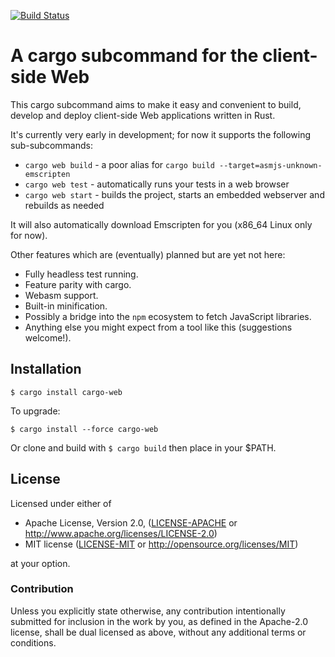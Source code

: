 [![Build Status](https://api.travis-ci.org/koute/cargo-web.svg)](https://travis-ci.org/koute/cargo-web)

# A cargo subcommand for the client-side Web

This cargo subcommand aims to make it easy and convenient to build, develop
and deploy client-side Web applications written in Rust.

It's currently very early in development; for now it supports
the following sub-subcommands:

  * `cargo web build` - a poor alias for `cargo build --target=asmjs-unknown-emscripten`
  * `cargo web test` - automatically runs your tests in a web browser
  * `cargo web start` - builds the project, starts an embedded webserver
                        and rebuilds as needed

It will also automatically download Emscripten for you (x86_64 Linux only for now).

Other features which are (eventually) planned but are yet not here:

  * Fully headless test running.
  * Feature parity with cargo.
  * Webasm support.
  * Built-in minification.
  * Possibly a bridge into the `npm` ecosystem to fetch JavaScript libraries.
  * Anything else you might expect from a tool like this (suggestions welcome!).

## Installation

    $ cargo install cargo-web

To upgrade:

    $ cargo install --force cargo-web

Or clone and build with `$ cargo build` then place in your $PATH.

## License

Licensed under either of

  * Apache License, Version 2.0, ([LICENSE-APACHE](LICENSE-APACHE) or http://www.apache.org/licenses/LICENSE-2.0)
  * MIT license ([LICENSE-MIT](LICENSE-MIT) or http://opensource.org/licenses/MIT)

at your option.

### Contribution

Unless you explicitly state otherwise, any contribution intentionally submitted
for inclusion in the work by you, as defined in the Apache-2.0 license, shall be
dual licensed as above, without any additional terms or conditions.
